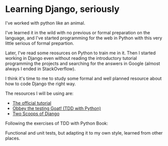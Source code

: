 # Learning Django, seriously

I've worked with python like an animal.

I've learned it in the wild with no previous or formal preparation on the language, and I've started programming for the web in Python with this very little serious of formal prepartion.

Later, I've read some reosurces on Python to train me in it. Then I started working in Django even without reading the introductory tutorial programming the projects and searching for the answers in Google (almost always I ended in StackOverflow).

I think it's time to me to study some formal and well planned resource about how to code Django the right way.

The resources I will be using are:

- [The official tutorial](https://docs.djangoproject.com/en/2.0/intro/tutorial01/)
- [Obbey the testing Goat! (TDD with Python)](https://www.obeythetestinggoat.com/pages/book.html#toc)
- [Two Scoops of Django](https://www.twoscoopspress.com/products/two-scoops-of-django-1-11)

Following the exercises of TDD with Python Book: 

Functional and unit tests, but adapting it to my own style, learned from other places.

